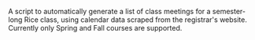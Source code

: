 A script to automatically generate a list of class meetings for a semester-long Rice class, using calendar data scraped from the registrar's website. Currently only Spring and Fall courses are supported.

